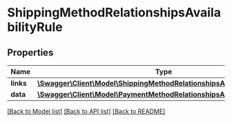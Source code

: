 # ShippingMethodRelationshipsAvailabilityRule

## Properties
Name | Type | Description | Notes
------------ | ------------- | ------------- | -------------
**links** | [**\Swagger\Client\Model\ShippingMethodRelationshipsAvailabilityRuleLinks**](ShippingMethodRelationshipsAvailabilityRuleLinks.md) |  | [optional] 
**data** | [**\Swagger\Client\Model\PaymentMethodRelationshipsAvailabilityRuleData**](PaymentMethodRelationshipsAvailabilityRuleData.md) |  | [optional] 

[[Back to Model list]](../../README.md#documentation-for-models) [[Back to API list]](../../README.md#documentation-for-api-endpoints) [[Back to README]](../../README.md)

